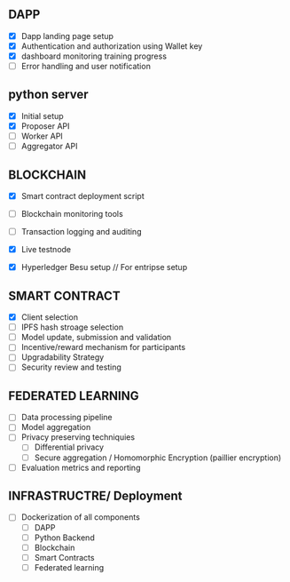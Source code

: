 ## DAPP

- [x] Dapp landing page setup
- [x] Authentication and authorization using Wallet key
- [x] dashboard monitoring training progress
- [ ] Error handling and user notification

## python server
- [x] Initial setup
- [x] Proposer API
- [ ] Worker API 
- [ ] Aggregator API

## BLOCKCHAIN
- [x] Smart contract deployment script
- [ ] Blockchain monitoring tools
- [ ] Transaction logging and auditing
- [x] Live testnode
- [x] Hyperledger Besu setup // For entripse setup


## SMART CONTRACT

- [x] Client selection
- [ ] IPFS hash stroage selection
- [ ] Model update, submission and validation
- [ ] Incentive/reward mechanism for participants
- [ ] Upgradability Strategy
- [ ] Security review and testing

## FEDERATED LEARNING 
- [ ] Data processing pipeline
- [ ] Model aggregation 
- [ ] Privacy preserving techniquies
  - [ ] Differential privacy
  - [ ] Secure aggregation / Homomorphic Encryption (paillier encryption)
- [ ] Evaluation metrics and reporting

## INFRASTRUCTRE/ Deployment
- [ ] Dockerization of all components
  - [ ] DAPP
  - [ ] Python Backend
  - [ ] Blockchain
  - [ ] Smart Contracts
  - [ ] Federated learning
